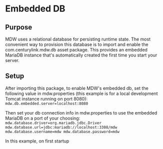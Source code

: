 # Embedded DB

## Purpose
MDW uses a relational database for persisting runtime state.
The most convenient way to provision this database is to import and enable
the com.centurylink.mdw.db asset package.  This provides an embedded MariaDB
instance that's automatically created the first time you start your server.

## Setup
After importing this package, to enable MDW's embedded db, set the following value in mdw.properties
(this example is for a local development Tomcat instance running on port 8080):
`mdw.db.embedded.server=localhost:8080`
 
Then set your db connection info in mdw.properties to use the embedded MariaDB on a port of your choosing:
`mdw.database.driver=org.mariadb.jdbc.Driver
mdw.database.url=jdbc:mariadb://localhost:3308/mdw
mdw.database.username=mdw
mdw.database.password=mdw`

In this example, on first startup 